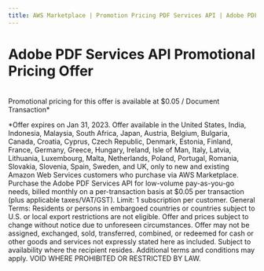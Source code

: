 ```yaml
---
title: AWS Marketplace | Promotion Pricing PDF Services API | Adobe PDF Services
---
```


# Adobe PDF Services API Promotional Pricing Offer

<br />
Promotional pricing for this offer is available at $0.05 / Document Transaction*

*Offer expires on Jan 31, 2023. Offer available in the United States, India, Indonesia, Malaysia, South Africa, Japan, Austria, Belgium, Bulgaria, Canada, Croatia, Cyprus, Czech Republic, Denmark, Estonia, Finland, France, Germany, Greece, Hungary, Ireland, Isle of Man, Italy, Latvia, Lithuania, Luxembourg, Malta, Netherlands, Poland, Portugal, Romania, Slovakia, Slovenia, Spain, Sweden, and UK, only to new and existing Amazon Web Services customers who purchase via AWS Marketplace. Purchase the Adobe PDF Services API for low-volume pay-as-you-go needs, billed monthly on a per-transaction basis at $0.05 per transaction (plus applicable taxes/VAT/GST). Limit: 1 subscription per customer.
General Terms: Residents or persons in embargoed countries or countries subject to U.S. or local export restrictions are not eligible. Offer and prices subject to change without notice due to unforeseen circumstances. Offer may not be assigned, exchanged, sold, transferred, combined, or redeemed for cash or other goods and services not expressly stated here as included. Subject to availability where the recipient resides. Additional terms and conditions may apply. VOID WHERE PROHIBITED OR RESTRICTED BY LAW.
